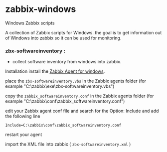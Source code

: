 # zabbix-windows
Windows Zabbix scripts

A collection of Zabbix scripts for Windows.
the goal is to get information out of Windows into zabbix so it can be used for monitoring.


### zbx-softwareinventory :
- collect software inventory from windows into zabbix.











Installation
install the [Zabbix Agent for windows](https://www.zabbix.com/documentation/2.0/manual/appendix/install/windows_agent).

place the `zbx-softwareinventory.vbs` in the Zabbix agents folder 
(for example "C:\zabbix\exe\zbx-softwareinventory.vbs")

copy the `zabbix_softwareinventory.conf` in the Zabbix agents folder 
(for example "C:\zabbix\conf\zabbix_softwareinventory.conf")

edit your Zabbix agent conf file and search for the Option: Include
and add the following line
```
Include=C:\zabbix\conf\zabbix_softwareinventory.conf
```
restart your agent

import the XML file into zabbix ( `zbx-softwareinventory.xml` )

